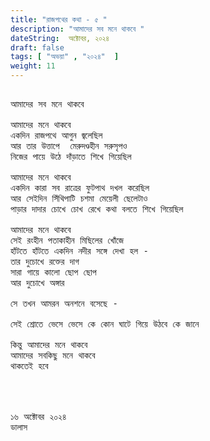 ```yaml
---
title: "রাজপথের কথা - ৫ "
description: "আমাদের সব মনে থাকবে "
dateString:  অক্টোবর, ২০২৪
draft: false
tags: [ "অভয়া" , "২০২৪"  ]
weight: 11
---
```



<pre>

আমাদের সব মনে থাকবে 

আমাদের মনে থাকবে 
একদিন রাজপথে আগুন জ্বলেছিল 
আর তার উত্তাপে  মেরুদণ্ডহীন সরুসৃপও 
নিজের পায়ে উঠে দাঁড়াতে শিখে গিয়েছিল  

আমাদের মনে থাকবে 
একদিন কারা সব রাত্রের ফুটপাথ দখল করেছিল  
আর সেইদিন সিঁথিপাটি চশমা মেয়েলী ছেলেটাও 
পাড়ার দাদার চোখে চোখ রেখে কথা বলতে শিখে গিয়েছিল 

আমাদের মনে থাকবে 
সেই রংহীন পতাকাহীন মিছিলের খোঁজে 
হাঁটতে হাঁটতে একদিন নদীর সঙ্গে দেখা হল - 
তার দুচোখে রক্তের দাগ 
সারা গায়ে কালো ছোপ ছোপ 
আর দুচোখে অঙ্গার 

সে তখন আমরন অনশনে বসেছে - 

সেই শ্রোতে ভেসে ভেসে কে কোন ঘাটে গিয়ে উঠবে কে জানে 

কিন্তু আমাদের মনে থাকবে 
আমাদের সবকিছু মনে থাকবে 
থাকতেই হবে 




১৬ অক্টোবর ২০২৪ 
ডালাস 
<pre>
